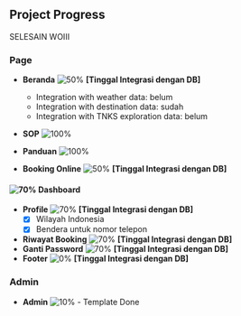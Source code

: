 ## Project Progress
SELESAIN WOIII
### Page
- **Beranda** ![50%](https://progress-bar.dev/70) **[Tinggal Integrasi dengan DB]**
  - Integration with weather data: belum
  - Integration with destination data: sudah
  - Integration with TNKS exploration data: belum
    
- **SOP** ![100%](https://progress-bar.dev/100)
- **Panduan** ![100%](https://progress-bar.dev/100)
- **Booking Online** ![50%](https://progress-bar.dev/50) **[Tinggal Integrasi dengan DB]**

#### ![70%](https://progress-bar.dev/70) Dashboard 
- **Profile** ![70%](https://progress-bar.dev/70) **[Tinggal Integrasi dengan DB]**
  - [x] Wilayah Indonesia
  - [x] Bendera untuk nomor telepon
- **Riwayat Booking** ![70%](https://progress-bar.dev/70) **[Tinggal Integrasi dengan DB]**
- **Ganti Password** ![70%](https://progress-bar.dev/70) **[Tinggal Integrasi dengan DB]**
- **Footer** ![0%](https://progress-bar.dev/0) **[Tinggal Integrasi dengan DB]**

### Admin
- **Admin** ![10%](https://progress-bar.dev/10) - Template Done
